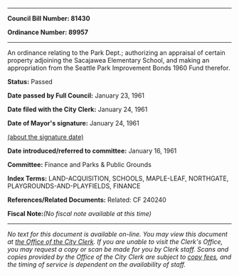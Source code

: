 

********

**Council Bill Number: 81430**
   
**Ordinance Number: 89957**
********

 An ordinance relating to the Park Dept.; authorizing an appraisal of certain property adjoining the Sacajawea Elementary School, and making an appropriation from the Seattle Park Improvement Bonds 1960 Fund therefor.

**Status:** Passed
   
**Date passed by Full Council:** January 23, 1961
   
**Date filed with the City Clerk:** January 24, 1961
   
**Date of Mayor's signature:** January 24, 1961
   
[(about the signature date)](/~public/approvaldate.htm)
   
   
   
**Date introduced/referred to committee:** January 16, 1961
   
**Committee:** Finance and Parks & Public Grounds
   
   
**Index Terms:** LAND-ACQUISITION, SCHOOLS, MAPLE-LEAF, NORTHGATE, PLAYGROUNDS-AND-PLAYFIELDS, FINANCE

**References/Related Documents:** Related: CF 240240

**Fiscal Note:**_(No fiscal note available at this time)_
********

_No text for this document is available on-line. You may view this document at [the Office of the City Clerk](http://www.seattle.gov/leg/clerk/contactUs.htm). If you are unable to visit the Clerk's Office, you may request a copy or scan be made for you by Clerk staff. Scans and copies provided by the Office of the City Clerk are subject to [copy fees](http://clerk.seattle.gov/~public/clerkfees.htm), and the timing of service is dependent on the availability of staff._

